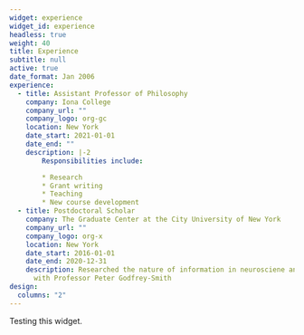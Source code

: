```yaml
---
widget: experience
widget_id: experience
headless: true
weight: 40
title: Experience
subtitle: null
active: true
date_format: Jan 2006
experience:
  - title: Assistant Professor of Philosophy
    company: Iona College
    company_url: ""
    company_logo: org-gc
    location: New York
    date_start: 2021-01-01
    date_end: ""
    description: |-2
        Responsibilities include:

        * Research
        * Grant writing
        * Teaching
        * New course development
  - title: Postdoctoral Scholar
    company: The Graduate Center at the City University of New York
    company_url: ""
    company_logo: org-x
    location: New York
    date_start: 2016-01-01
    date_end: 2020-12-31
    description: Researched the nature of information in neurosciene and biology
      with Professor Peter Godfrey-Smith
design:
  columns: "2"
---
```

Testing this widget.